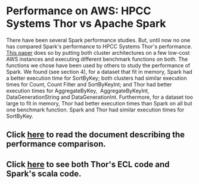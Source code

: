 <h1>Performance on AWS: HPCC Systems Thor vs Apache Spark</h1>

There have been several Spark performance studies. But, until now no one has compared Spark's performance to HPCC Systems Thor's performance. [This paper](Documentation) does so by putting both cluster architectures on a few low-cost AWS instances and executing different benchmark functions on both. The functions we chose have been used by others to study the performance of Spark. We found (see section 4), for a dataset that fit in memory, Spark had a better execution time for SortByKey; both clusters had similar execution times for Count, Count Filter and SortByKeyInt; and Thor had better execution times for AggregateByKey,  AggregateByKeyInt, DataGenerationString and DataGenerationInt. Furthermore, for a dataset too large to fit in memory, Thor had better execution times than Spark on all but one benchmark function. Spark and Thor had similar execution times for SortByKey.

## Click [here](Documentation) to read the document describing the performance comparison.

## Click [here](benchmarks) to see both Thor's ECL code and Spark's scala code.
